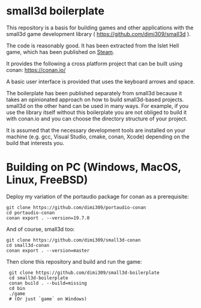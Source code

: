 small3d boilerplate
===================

This repository is a basis for building games and other applications with the 
small3d game development library ( https://github.com/dimi309/small3d ).

The code is reasonably good. It has been extracted from
the Islet Hell game, which has been published on [Steam](https://store.steampowered.com/app/2069750/Islet_Hell/).

It provides the following a cross platform project that can be built using 
conan: https://conan.io/

A basic user interface is provided that uses the keyboard arrows and space.

The boilerplate has been published separately from small3d because it 
takes an opinionated approach on how to build small3d-based
projects. small3d on the other hand can be used in many ways.
For example, if you use the library itself without this boilerplate
you are not obliged to build it with conan.io and you can choose
the directory structure of your project.

It is assumed that the necessary development tools are installed
on your machine (e.g. gcc, Visual Studio, cmake, conan, Xcode) 
depending on the build that interests you.

# Building on PC (Windows, MacOS, Linux, FreeBSD)

Deploy my variation of the portaudio package for conan as a prerequisite:

	git clone https://github.com/dimi309/portaudio-conan
	cd portaudio-conan
	conan export . --version=19.7.0
	
And of course, small3d too:

	git clone https://github.com/dimi309/small3d-conan
	cd small3d-conan
	conan export . --version=master
	 
Then clone this repository and build and run the game:

     git clone https://github.com/dimi309/small3d-boilerplate
     cd small3d-boilerplate
     conan build . --build=missing
     cd bin
     ./game
     # (Or just `game` on Windows)

